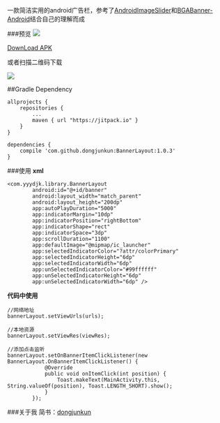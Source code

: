 一款简洁实用的android广告栏，参考了[AndroidImageSlider](https://github.com/daimajia/AndroidImageSlider)和[BGABanner-Android](https://github.com/bingoogolapple/BGABanner-Android)结合自己的理解而成

###预览
<img src="https://raw.githubusercontent.com/dongjunkun/BannerLayoutDemo/master/art/bannerLayoutDemo1.gif"/>

<a href="https://raw.githubusercontent.com/dongjunkun/BannerLayout/master/bannerlayoutsimple.apk">DownLoad APK</a>

或者扫描二维码下载

<img src="https://raw.githubusercontent.com/dongjunkun/BannerLayoutDemo/master/art/1453087757.png"/>

##Gradle Dependency
```
allprojects {
    repositories {
        ...
        maven { url "https://jitpack.io" }
    }
}

dependencies {
    compile 'com.github.dongjunkun:BannerLayout:1.0.3'
}

```

###使用
**xml**
```
<com.yyydjk.library.BannerLayout
        android:id="@+id/banner"
        android:layout_width="match_parent"
        android:layout_height="200dp"
        app:autoPlayDuration="5000"
        app:indicatorMargin="10dp"
        app:indicatorPosition="rightBottom"
        app:indicatorShape="rect"
        app:indicatorSpace="3dp"
        app:scrollDuration="1100"
        app:defaultImage="@mipmap/ic_launcher"
        app:selectedIndicatorColor="?attr/colorPrimary"
        app:selectedIndicatorHeight="6dp"
        app:selectedIndicatorWidth="6dp"
        app:unSelectedIndicatorColor="#99ffffff"
        app:unSelectedIndicatorHeight="6dp"
        app:unSelectedIndicatorWidth="6dp" />
```

**代码中使用**
```
//网络地址
bannerLayout.setViewUrls(urls);

//本地资源
bannerLayout.setViewRes(viewRes);

//添加点击监听
bannerLayout.setOnBannerItemClickListener(new BannerLayout.OnBannerItemClickListener() {
            @Override
            public void onItemClick(int position) {
                Toast.makeText(MainActivity.this, String.valueOf(position), Toast.LENGTH_SHORT).show();
            }
        });
```

###关于我
简书：[dongjunkun](http://www.jianshu.com/users/f07458c1a8f3/latest_articles)
